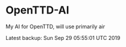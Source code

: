 # OpenTTD-AI
My AI for OpenTTD, will use primarily air

Latest backup: Sun Sep 29 05:55:01 UTC 2019

